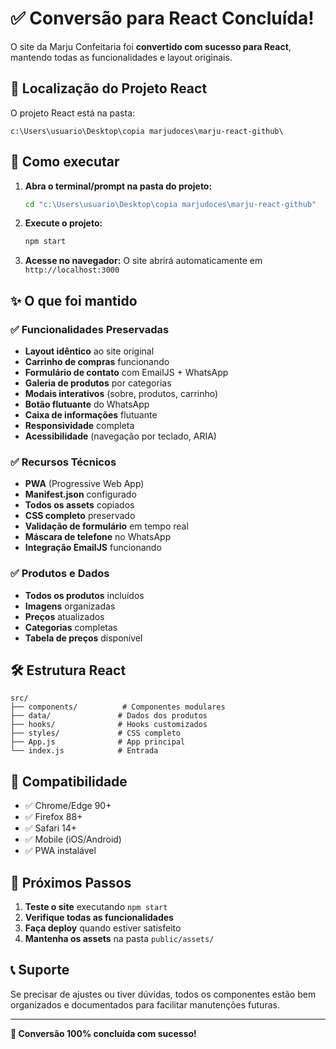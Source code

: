 # ✅ Conversão para React Concluída!

O site da Marju Confeitaria foi **convertido com sucesso para React**, mantendo todas as funcionalidades e layout originais.

## 📁 Localização do Projeto React

O projeto React está na pasta:
```
c:\Users\usuario\Desktop\copia marjudoces\marju-react-github\
```

## 🚀 Como executar

1. **Abra o terminal/prompt na pasta do projeto:**
   ```bash
   cd "c:\Users\usuario\Desktop\copia marjudoces\marju-react-github"
   ```

2. **Execute o projeto:**
   ```bash
   npm start
   ```

3. **Acesse no navegador:**
   O site abrirá automaticamente em `http://localhost:3000`

## ✨ O que foi mantido

### ✅ Funcionalidades Preservadas
- **Layout idêntico** ao site original
- **Carrinho de compras** funcionando
- **Formulário de contato** com EmailJS + WhatsApp
- **Galeria de produtos** por categorias
- **Modais interativos** (sobre, produtos, carrinho)
- **Botão flutuante** do WhatsApp
- **Caixa de informações** flutuante
- **Responsividade** completa
- **Acessibilidade** (navegação por teclado, ARIA)

### ✅ Recursos Técnicos
- **PWA** (Progressive Web App)
- **Manifest.json** configurado
- **Todos os assets** copiados
- **CSS completo** preservado
- **Validação de formulário** em tempo real
- **Máscara de telefone** no WhatsApp
- **Integração EmailJS** funcionando

### ✅ Produtos e Dados
- **Todos os produtos** incluídos
- **Imagens** organizadas
- **Preços** atualizados
- **Categorias** completas
- **Tabela de preços** disponível

## 🛠️ Estrutura React

```
src/
├── components/          # Componentes modulares
├── data/               # Dados dos produtos
├── hooks/              # Hooks customizados
├── styles/             # CSS completo
├── App.js              # App principal
└── index.js            # Entrada
```

## 📱 Compatibilidade

- ✅ Chrome/Edge 90+
- ✅ Firefox 88+
- ✅ Safari 14+
- ✅ Mobile (iOS/Android)
- ✅ PWA instalável

## 🎯 Próximos Passos

1. **Teste o site** executando `npm start`
2. **Verifique todas as funcionalidades**
3. **Faça deploy** quando estiver satisfeito
4. **Mantenha os assets** na pasta `public/assets/`

## 📞 Suporte

Se precisar de ajustes ou tiver dúvidas, todos os componentes estão bem organizados e documentados para facilitar manutenções futuras.

---

**🎉 Conversão 100% concluída com sucesso!**
